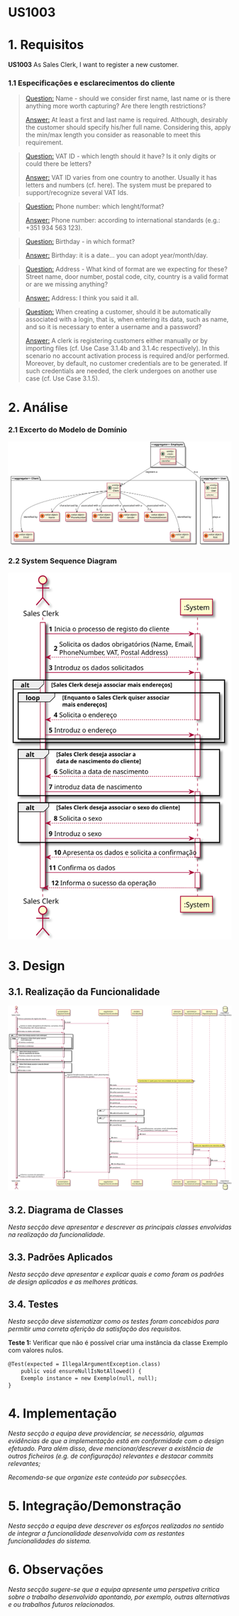 # US1003

# 1. Requisitos

**US1003** As Sales Clerk, I want to register a new customer.

### 1.1 Especificações e esclarecimentos do cliente

> [Question:](https://moodle.isep.ipp.pt/mod/forum/discuss.php?d=15754#p20248)
  Name - should we consider first name, last name or is there anything more worth capturing? Are there length restrictions?
>
> [Answer:](https://moodle.isep.ipp.pt/mod/forum/discuss.php?d=15754#p20258)
  At least a first and last name is required. Although, desirably the customer should specify his/her full name. Considering this, apply the min/max length you consider as reasonable to meet this requirement.


> [Question:](https://moodle.isep.ipp.pt/mod/forum/discuss.php?d=15754#p20248)
  VAT ID - which length should it have? Is it only digits or could there be letters?
>
> [Answer:](https://moodle.isep.ipp.pt/mod/forum/discuss.php?d=15754#p20258)
  VAT ID varies from one country to another. Usually it has letters and numbers (cf. here). The system must be prepared to support/recognize several VAT Ids.


> [Question:](https://moodle.isep.ipp.pt/mod/forum/discuss.php?d=15754#p20248)
  Phone number: which lenght/format?
>
> [Answer:](https://moodle.isep.ipp.pt/mod/forum/discuss.php?d=15754#p20258)
  Phone number: according to international standards (e.g.: +351 934 563 123).


> [Question:](https://moodle.isep.ipp.pt/mod/forum/discuss.php?d=15754#p20248)
  Birthday - in which format?
>
> [Answer:](https://moodle.isep.ipp.pt/mod/forum/discuss.php?d=15754#p20258)
  Birthday: it is a date... you can adopt year/month/day.


> [Question:](https://moodle.isep.ipp.pt/mod/forum/discuss.php?d=15754#p20248)
  Address - What kind of format are we expecting for these? Street name, door number, postal code, city, country is a valid format or are we missing anything?
>
> [Answer:](https://moodle.isep.ipp.pt/mod/forum/discuss.php?d=15754#p20258)
  Address: I think you said it all.

> [Question:](https://moodle.isep.ipp.pt/mod/forum/discuss.php?d=15749#p20243)
When creating a customer, should it be automatically associated with a login, that is, when entering its data, such as name, 
> and so it is necessary to enter a username and a password?
>
> [Answer:](https://moodle.isep.ipp.pt/mod/forum/discuss.php?d=15749#p20255)
A clerk is registering customers either manually or by importing files (cf. Use Case 3.1.4b and 3.1.4c respectively). 
> In this scenario no account activation process is required and/or performed. Moreover, by default, no customer credentials are to be generated. If such credentials are needed, the clerk undergoes on another use case (cf. Use Case 3.1.5).

# 2. Análise

### 2.1 Excerto do Modelo de Domínio

![DM_Client.svg](./DM_Client.svg)

### 2.2 System Sequence Diagram

![SSD_RegistarCliente.svg](./SSD_RegistarCliente.svg)

# 3. Design

## 3.1. Realização da Funcionalidade

![SD_RegistarCliente.svg](./SD_RegistarCliente.svg)

## 3.2. Diagrama de Classes

*Nesta secção deve apresentar e descrever as principais classes envolvidas na realização da funcionalidade.*

## 3.3. Padrões Aplicados

*Nesta secção deve apresentar e explicar quais e como foram os padrões de design aplicados e as melhores práticas.*

## 3.4. Testes 
*Nesta secção deve sistematizar como os testes foram concebidos para permitir uma correta aferição da satisfação dos requisitos.*

**Teste 1:** Verificar que não é possível criar uma instância da classe Exemplo com valores nulos.

	@Test(expected = IllegalArgumentException.class)
		public void ensureNullIsNotAllowed() {
		Exemplo instance = new Exemplo(null, null);
	}

# 4. Implementação

*Nesta secção a equipa deve providenciar, se necessário, algumas evidências de que a implementação está em conformidade com o design efetuado. Para além disso, deve mencionar/descrever a existência de outros ficheiros (e.g. de configuração) relevantes e destacar commits relevantes;*

*Recomenda-se que organize este conteúdo por subsecções.*

# 5. Integração/Demonstração

*Nesta secção a equipa deve descrever os esforços realizados no sentido de integrar a funcionalidade desenvolvida com as restantes funcionalidades do sistema.*

# 6. Observações

*Nesta secção sugere-se que a equipa apresente uma perspetiva critica sobre o trabalho desenvolvido apontando, por exemplo, outras alternativas e ou trabalhos futuros relacionados.*



